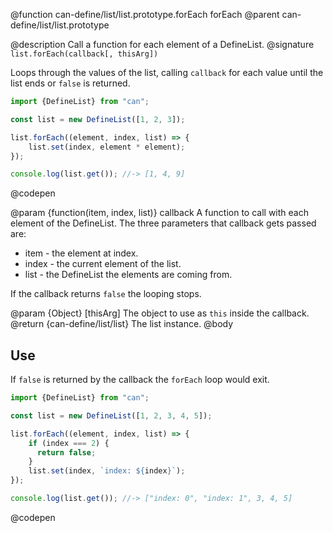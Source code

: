 @function can-define/list/list.prototype.forEach forEach
@parent can-define/list/list.prototype

@description Call a function for each element of a DefineList.
@signature `list.forEach(callback[, thisArg])`

  Loops through the values of the list, calling `callback` for each value until the list ends
  or `false` is returned.

  ```js
  import {DefineList} from "can";

  const list = new DefineList([1, 2, 3]);

  list.forEach((element, index, list) => {
      list.set(index, element * element);
  });

  console.log(list.get()); //-> [1, 4, 9]
  ```
  @codepen

  @param {function(item, index, list)} callback A function to call with each element of the DefineList.
  The three parameters that callback gets passed are:
   - item - the element at index.
   - index - the current element of the list.
   - list - the DefineList the elements are coming from.

  If the callback returns `false` the looping stops.

  @param {Object} [thisArg] The object to use as `this` inside the callback.
  @return {can-define/list/list} The list instance.
@body

## Use

If `false` is returned by the callback the `forEach` loop would exit.

```js
import {DefineList} from "can";

const list = new DefineList([1, 2, 3, 4, 5]);

list.forEach((element, index, list) => {
    if (index === 2) {
      return false;
    }
    list.set(index, `index: ${index}`);
});

console.log(list.get()); //-> ["index: 0", "index: 1", 3, 4, 5]
```
@codepen
